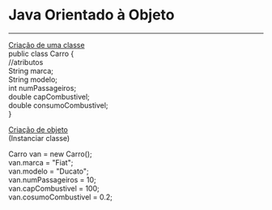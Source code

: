 # Java Orientado à Objeto
<hr>

<u>Criação de uma classe</u><br>
public class Carro {<br>
    //atributos<br>
    String marca;<br>
    String modelo;<br>
    int numPassageiros;<br>
    double capCombustivel;<br>
    double consumoCombustivel;<br>
}<br>

<u>Criação de objeto</u><br> (Instanciar classe)

Carro van = new Carro();<br>
van.marca = "Fiat";<br>
van.modelo = "Ducato";<br>
van.numPassageiros = 10;<br>
van.capCombustivel = 100;<br>
van.cosumoCombustivel = 0.2;<br>



              